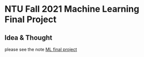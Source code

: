 # NTU Fall 2021 Machine Learning Final Project

## Idea &  Thought
please see the note [ML final project](https://hackmd.io/bn1rT9P2SYq_5GGNtZ9RCw)
